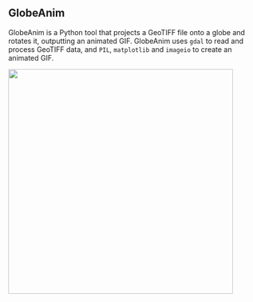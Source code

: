 ## GlobeAnim
GlobeAnim is a Python tool that projects a GeoTIFF file onto a globe and rotates it, outputting an animated GIF. GlobeAnim uses ```gdal``` to read and process GeoTIFF data, and ```PIL```, ```matplotlib``` and ```imageio``` to create an animated GIF. 

<img width="450" src="[https://github.com/johannesuhl/cru_data_processing/blob/main/cru_tmp_animated_global2.gif](https://github.com/johannesuhl/globeanim/blob/main/Beck_KG_V1_present_0p5.gif)]">


